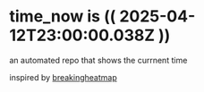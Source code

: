 # time_now is (( 2025-04-12T23:00:00.038Z ))

an automated repo that shows the currnent time

inspired by [breakingheatmap](https://github.com/breakingheatmap/breakingheatmap)